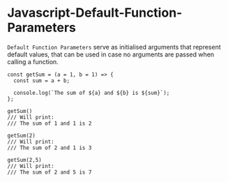 # Javascript-Default-Function-Parameters

`Default Function Parameters` serve as initialised arguments that represent default values, that can be used in case no arguments are passed when calling a function.


```
const getSum = (a = 1, b = 1) => {
  const sum = a + b;

  console.log(`The sum of ${a} and ${b} is ${sum}`);
};

getSum()
/// Will print:
/// The sum of 1 and 1 is 2

getSum(2)
/// Will print:
/// The sum of 2 and 1 is 3

getSum(2,5)
/// Will print:
/// The sum of 2 and 5 is 7
```
